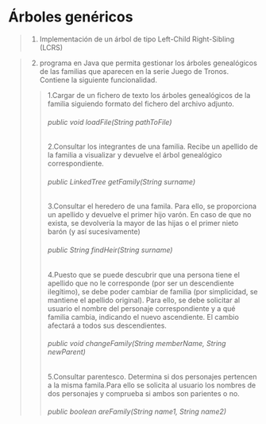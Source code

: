 # Árboles genéricos
> 1. Implementación de un árbol de tipo Left-Child Right-Sibling (LCRS)

> 2. programa en Java que permita gestionar los árboles genealógicos de las familias que aparecen en la serie Juego de Tronos.
>Contiene la siguiente funcionalidad.
>
>>1.Cargar de un fichero de texto los árboles genealógicos de la familia siguiendo formato del fichero del archivo adjunto.
>>   ###### public void loadFile(String pathToFile)
>>
>> 2.Consultar los integrantes de una familia. Recibe un apellido de la familia a
>> visualizar y devuelve el árbol genealógico correspondiente.
>>    ###### public LinkedTree<FamilyMember> getFamily(String surname)
>> 3.Consultar el heredero de una famila. Para ello, se proporciona un apellido y
devuelve el primer hijo varón. En caso de que no exista, se devolvería la mayor de
las hijas o el primer nieto barón (y así sucesivamente)
>> ###### public String findHeir(String surname)
>>
>>4.Puesto que se puede descubrir que una persona tiene el apellido que no le
corresponde (por ser un descendiente ilegítimo), se debe poder cambiar de
familia (por simplicidad, se mantiene el apellido original). Para ello, se debe solicitar al usuario el nombre del personaje correspondiente y a qué familia cambia, indicando el nuevo ascendiente. El cambio afectará a todos sus descendientes.
>> ###### public void changeFamily(String memberName, String newParent)
>>
>>5.Consultar parentesco. Determina si dos personajes pertencen a la misma famila.Para ello se solicita al usuario los nombres de dos personajes y comprueba si ambos son parientes o no.
>> ###### public boolean areFamily(String name1, String name2)
>>
